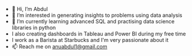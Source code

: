 - 👋 Hi, I’m Abdul
- 👀 I’m interested in generating insights to problems using data analysis
- 🌱 I’m currently learning advanced SQL and practising data science libraries in python
- I also creating dashboards in Tableau and Power BI during my free time
- I work as a Barista at Starbucks and I'm very passionate about it
- 📫 Reach me on anuabdul1@gmail.com

<!---
abduljepg/abduljepg is a ✨ special ✨ repository because its `README.md` (this file) appears on your GitHub profile.
You can click the Preview link to take a look at your changes.
--->
